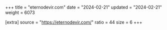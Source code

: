 +++
title = "eternodevir.com"
date = "2024-02-21"
updated = "2024-02-21"
weight = 6073

[extra]
source = "https://eternodevir.com/"
ratio = 44
size = 6
+++
